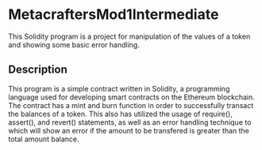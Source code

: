 # MetacraftersMod1Intermediate

This Solidity program is a project for manipulation of the values of a token and showing some basic error handling.

## Description

This program is a simple contract written in Solidity, a programming language used for developing smart contracts on the Ethereum blockchain. The contract has a mint and burn function in order to successfully transact the balances of a token. This also has utilized the usage of require(), assert(), and revert() statements, as well as an error handling technique to which will show an error if the amount to be transfered is greater than the total amount balance.
